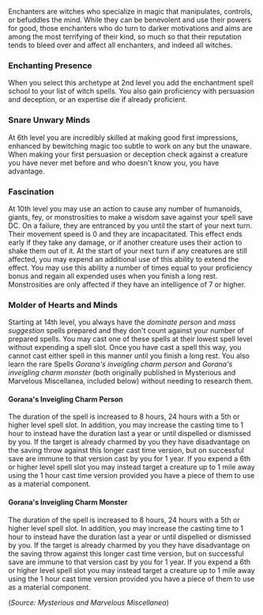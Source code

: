 Enchanters are witches who specialize in magic that manipulates, controls, or befuddles the mind.  While they can be benevolent and use their powers for good, those enchanters who do turn to darker motivations and aims are among the most terrifying of their kind, so much so that their reputation tends to bleed over and affect all enchanters, and indeed all witches.
### Enchanting Presence
When you select this archetype at 2nd level you add the enchantment spell school to your list of witch spells. 
You also gain proficiency with persuasion and deception, or an expertise die if already proficient.

### Snare Unwary Minds
At 6th level you are incredibly skilled at making good first impressions, enhanced by bewitching magic too subtle to work on any but the unaware.  When making your first persuasion or deception check against a creature you have never met before and who doesn't know you, you have advantage.

### Fascination
At 10th level you may use an action to cause any number of humanoids, giants, fey, or monstrosities to make a wisdom save against your spell save DC.  On a failure, they are entranced by you until the start of your next turn. Their movement speed is 0 and they are incapacitated. This effect ends early if they take any damage, or if another creature uses their action to shake them out of it. At the start of your next turn if any creatures are still affected, you may expend an additional use of this ability to extend the effect. You may use this ability a number of times equal to your proficiency bonus and regain all expended uses when you finish a long rest. Monstrosities are only affected if they have an intelligence of 7 or higher.

### Molder of Hearts and Minds
Starting at 14th level, you always have the *dominate person* and *mass suggestion* spells prepared and they don't count against your number of prepared spells.  You may cast one of these spells at their lowest spell level without expending a spell slot. Once you have cast a spell this way, you cannot cast either spell in this manner until you finish a long rest. You also learn the rare Spells *Gorana's inveigling charm person* and *Gorana's inveigling charm monster* (both originally published in Mysterious and Marvelous Miscellanea, included below) without needing to research them.



#### Gorana's Inveigling Charm Person 
The duration of the spell is increased to 8 hours, 24 hours with a 5th or higher level spell slot. In addition, you may increase the casting time to 1 hour to instead have the duration last a year or until dispelled or dismissed by you. If the target is already charmed by you they have disadvantage on the saving throw against this longer cast time version, but on successful save are immune to that version cast by you for 1 year. If you expend a 6th or higher level spell slot you may instead target a creature up to 1 mile away using the 1 hour cast time version provided you have a piece of them to use as a material component.

#### Gorana's Inveigling Charm Monster
The duration of the spell is increased to 8 hours, 24 hours with a 5th or higher level spell slot. In addition, you may increase the casting time to 1 hour to instead have the duration last a year or until dispelled or dismissed by you. If the target is already charmed by you they have disadvantage on the saving throw against this longer cast time version, but on successful save are immune to that version cast by you for 1 year. If you expend a 6th or higher level spell slot you may instead target a creature up to 1 mile away using the 1 hour cast time version provided you have a piece of them to use as a material component.

(*Source: Mysterious and Marvelous Miscellanea*)